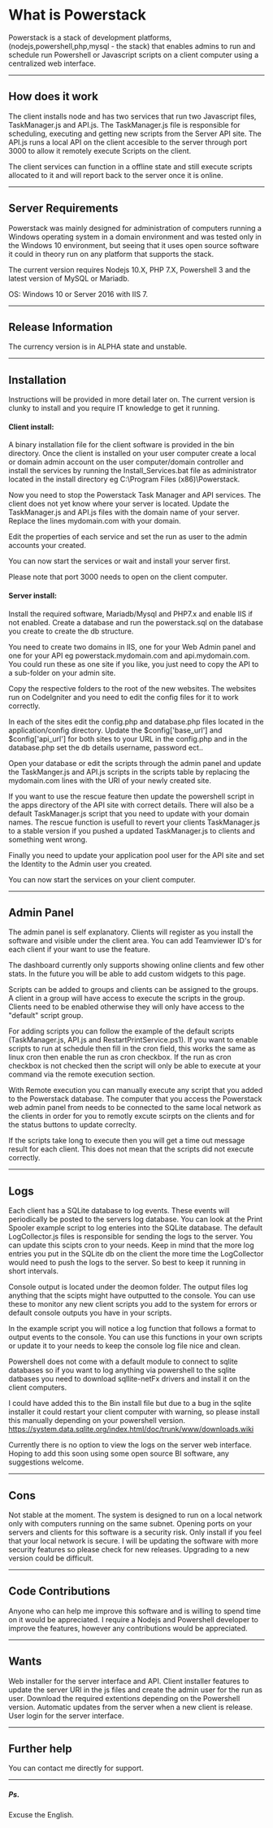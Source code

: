 
# What is Powerstack

Powerstack is a stack of development platforms, (nodejs,powershell,php,mysql - the stack) that enables admins to run and schedule run 
Powershell or Javascript scripts on a client computer using a centralized web interface.

*******************
## How does it work

The client installs node and has two services that run two Javascript files, TaskManager.js and API.js. The TaskManager.js file is responsible for scheduling, executing and getting new scripts from the Server API site. The API.js runs a local API on the client accesible to the server through port 3000 to allow it remotely execute Scripts on the client.

The client services can function in a offline state and still execute scripts allocated to it and will report back to the server once it is online.  

*******************
## Server Requirements

Powerstack was mainly designed for administration of computers running a Windows operating system in a domain environment and was
tested only in the Windows 10 environment, but seeing that it uses open source software it could in theory run on any platform that supports
the stack. 

The current version requires Nodejs 10.X, PHP 7.X, Powershell 3 and the latest version of MySQL or Mariadb. 

OS: Windows 10 or Server 2016 with IIS 7.

*******************
## Release Information

The currency version is in ALPHA state and unstable. 

************
## Installation

Instructions will be provided in more detail later on. The current version is clunky to install and you require IT knowledge to get it 
running. 

#### Client install:

A binary installation file for the client software is provided in the bin directory. Once the client is installed on your user
computer create a local or domain admin account on the user computer/domain controller and install the services by running the 
Install_Services.bat file as administrator located in the install directory eg C:\Program Files (x86)\Powerstack\. 

Now you need to stop the Powerstack Task Manager and API services. The client does not yet know where your server is located. 
Update the TaskManager.js and API.js files with the domain name of your server. Replace the lines mydomain.com with your domain.

Edit the properties of each service and set the run as user to the admin accounts your created. 

You can now start the services or wait and install your server first.

Please note that port 3000 needs to open on the client computer.

#### Server install:

Install the required software, Mariadb/Mysql and PHP7.x and enable IIS if not enabled. Create a database and run the powerstack.sql 
on the database you create to create the db structure. 

You need to create two domains in IIS, one for your Web Admin panel and one for your API eg powerstack.mydomain.com and api.mydomain.com.
You could run these as one site if you like, you just need to copy the API to a sub-folder on your admin site.

Copy the respective folders to the root of the new websites. The websites run on CodeIgniter and you need to edit the config files 
for it to work correctly. 

In each of the sites edit the config.php and database.php files located in the application/config directory. Update the 
$config['base_url'] and $config['api_url'] for both sites to your URL in the config.php and in the database.php set the db details username, password ect..

Open your database or edit the scripts through the admin panel and update the TaskManger.js and API.js scripts in the scripts table by replacing the mydomain.com lines with the URI of your newly created site.

If you want to use the rescue feature then update the powershell script in the apps directory of the API site with correct details. There will also be a default TaskManager.js script that you need to update with your domain names. The rescue function is usefull to revert your clients TaskManager.js to a stable version if you pushed a updated TaskManager.js to clients and something went wrong. 

Finally you need to update your application pool user for the API site and set the Identity to the Admin user you created.

You can now start the services on your client computer.  

***********
## Admin Panel

The admin panel is self explanatory. Clients will register as you install the software and visible under the client area. You can add 
Teamviewer ID's for each client if your want to use the feature. 

The dashboard currently only supports showing online clients and few other stats. In the future you will be able to add
custom widgets to this page. 

Scripts can be added to groups and clients can be assigned to the groups. A client in a group will have access to execute the scripts
in the group. Clients need to be enabled otherwise they will only have access to the "default" script group. 

For adding scripts you can follow the example of the default scripts (TaskManager.js, API.js and RestartPrintService.ps1). If you want to enable scripts to run at schedule then fill in the cron field, this works the same as linux cron then enable the run as cron checkbox. If the run as cron checkbox is not checked then the script will only be able to execute at your command via the remote execution section.

With Remote execution you can manually execute any script that you added to the Powerstack database. The computer that you access the Powerstack web admin panel from needs to be connected to the same local network as the clients in order for you to remotly excute scirpts on the clients and for the status buttons to update correclty. 

If the scripts take long to execute then you will get a time out message result for each client. This does not mean that the scripts did
not execute correctly. 

****
## Logs

Each client has a SQLite database to log events. These events will periodically be posted to the servers log database. You can look at the Print Spooler example script to log enteries into the SQLite database. The default LogCollector.js files is responsible for sending the logs to the server. You can update this scipts cron to your needs. Keep in mind that the more log entries you put in the SQLite db on the client the more time the LogCollector would need to push the logs to the server. So best to keep it running in short intervals. 

Console output is located under the deomon folder. The output files log anything that the scipts might have outputted to the console. You can use these to monitor any new client scripts you add to the system for errors or default console outputs you have in your scripts. 

In the example script you will notice a log function that follows a format to output events to the console. You can use this functions in your own scripts or update it to your needs to keep the console log file nice and clean. 

Powershell does not come with a default module to connect to sqlite databases so if you want to log anything via powershell to the sqlite datbases you need to download sqllite-netFx drivers and install it on the client computers. 

I could have added this to the Bin install file but due to a bug in the sqlite installer it could restart your client computer with warning, so please install this manually depending on your powershell version. https://system.data.sqlite.org/index.html/doc/trunk/www/downloads.wiki

Currently there is no option to view the logs on the server web interface. Hoping to add this soon using some open source BI software, any suggestions welcome. 

****
## Cons

Not stable at the moment. 
The system is designed to run on a local network only with computers running on the same subnet. 
Opening ports on your servers and clients for this software is a security risk. 
Only install if you feel that your local network is secure. I will be updating the software with more security features so please check for new releases.
Upgrading to a new version could be difficult. 

******************
## Code Contributions

Anyone who can help me improve this software and is willing to spend time on it would be appreciated. I require a Nodejs and Powershell
developer to improve the features, however any contributions would be appreciated. 

************
## Wants

Web installer for the server interface and API.
Client installer features to update the server URI in the js files and create the admin user for the run as user. 
Download the required extentions depending on the Powershell version. 
Automatic updates from the server when a new client is release. 
User login for the server interface.

************
## Further help

You can contact me directly for support. 

***
##### Ps.

Excuse the English. 
